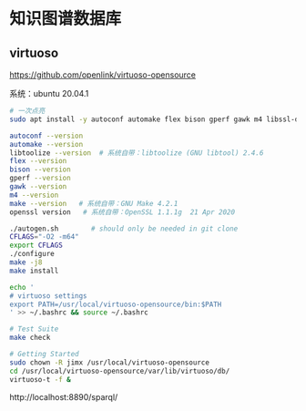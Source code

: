 # 知识图谱数据库


## virtuoso

https://github.com/openlink/virtuoso-opensource

系统：ubuntu 20.04.1

```bash
# 一次点亮
sudo apt install -y autoconf automake flex bison gperf gawk m4 libssl-dev

autoconf --version
automake --version
libtoolize --version  # 系统自带：libtoolize (GNU libtool) 2.4.6
flex --version
bison --version
gperf --version
gawk --version
m4 --version
make --version   # 系统自带：GNU Make 4.2.1
openssl version   # 系统自带：OpenSSL 1.1.1g  21 Apr 2020

./autogen.sh        # should only be needed in git clone
CFLAGS="-O2 -m64"
export CFLAGS
./configure
make -j8
make install

echo '
# virtuoso settings
export PATH=/usr/local/virtuoso-opensource/bin:$PATH
' >> ~/.bashrc && source ~/.bashrc

# Test Suite
make check

# Getting Started
sudo chown -R jimx /usr/local/virtuoso-opensource
cd /usr/local/virtuoso-opensource/var/lib/virtuoso/db/
virtuoso-t -f &
```

http://localhost:8890/sparql/
